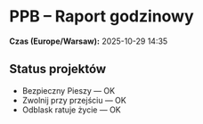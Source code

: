 # PPB – Raport godzinowy
**Czas (Europe/Warsaw):** 2025-10-29 14:35

## Status projektów
- Bezpieczny Pieszy — OK
- Zwolnij przy przejściu — OK
- Odblask ratuje życie — OK

